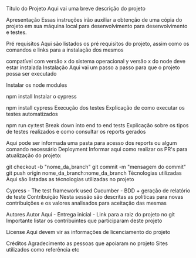 Titulo do Projeto
Aqui vai uma breve descrição do projeto

Apresentação
Essas instruções irão auxiliar a obtenção de uma cópia do projeto em sua máquina local para desenvolvimento para desenvolvimento e testes.

Pré requisitos
Aqui são listados os pré requisitos do projeto, assim como os comandos e links para a instalação dos mesmos

compatível com versão x do sistema operacional y
versão x do node deve estar instalada
Instalação
Aqui vai um passo a passo para que o projeto possa ser executado

Instalar os node modules

npm install
Instalar o cypress

npm install cypress
Execução dos testes
Explicação de como executar os testes automatizados

npm run cy:test
Break down into end to end tests
Explicação sobre os tipos de testes realizados e como consultar os reports gerados

Aqui pode ser informada uma pasta para acesso dos reports ou algum comando necessário
Deployment
Informar aqui como realizar os PR's para atualização do projeto:

git checkout -b "nome_da_branch"
git commit -m "mensagem do commit"
git push origin nome_da_branch:nome_da_branch
Técnologias utilizadas
Aqui são listadas as técnologias utilizadas no projeto

Cypress - The test framework used
Cucumber - BDD + geração de relatório de teste
Contribuição
Nesta sessão são descritas as políticas para novas contribuições e os valores analisados para aceitação das mesmas

Autores
Autor Aqui - Entrega inicial - Link para a raiz do projeto no git
Importante listar os contribuintes que participaram deste projeto

License
Aqui devem vir as informações de licenciamento do projeto

Créditos
Agradecimento as pessoas que apoiaram no projeto
Sites utilizados como referência
etc


